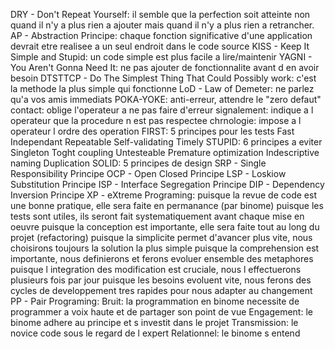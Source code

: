 DRY - Don't Repeat Yourself: il semble que la perfection soit atteinte non quand il n'y a plus rien a ajouter mais quand il n'y a plus rien a retrancher.
AP - Abstraction Principe: chaque fonction significative d'une application devrait etre realisee a un seul endroit dans le code source
KISS - Keep It Simple and Stupid: un code simple est plus facile a lire/maintenir
YAGNI - You Aren't Gonna Need It: ne pas ajouter de fonctionnalite avant d en avoir besoin
DTSTTCP - Do The Simplest Thing That Could Possibly work: c'est la methode la plus simple qui fonctionne
LoD - Law of Demeter: ne parlez qu'a vos amis immediats
POKA-YOKE: anti-erreur, attendre le "zero defaut"
    contact: oblige l'operateur a ne pas faire d'erreur
    signalement: indique a l operateur que la procedure n est pas respectee
    chrnologie: impose a l operateur l ordre des operation
FIRST: 5 principes pour les tests
    Fast
    Independant
    Repeatable
    Self-validating
    Timely
STUPID: 6 principes a eviter
    Singleton
    Toght coupling
    Untesteable
    Premature optimization
    Indescriptive naming
    Duplication
SOLID: 5 principes de design
    SRP - Single Responsibility Principe
    OCP - Open Closed Principe
    LSP - Loskiow Substitution Principe
    ISP - Interface Segregation Principe
    DIP - Dependency Inversion Principe
XP - eXtreme Programing:
    puisque la revue de code est une bonne pratique, elle sera faite en permanance (par binome)
    puisque les tests sont utiles, ils seront fait systematiquement avant chaque mise en oeuvre
    puisque la conception est importante, elle sera faite tout au long du projet (refactoring)
    puisque la simplicite permet d'avancer plus vite, nous choisirons toujours la solution la plus simple
    puisque la comprehension est importante, nous definierons et ferons evoluer ensemble des metaphores
    puisque l integration des modification est cruciale, nous l effectuerons plusieurs fois par jour
    puisque les besoins evoluent vite, nous ferons des cycles de developpement tres rapides pour nous adapter au changement
PP - Pair Programing:
    Bruit: la programmation en binome necessite de programmer a voix haute et de partager son point de vue
    Engagement: le binome adhere au principe et s investit dans le projet
    Transmission: le novice code sous le regard de l expert
    Relationnel: le binome s entend